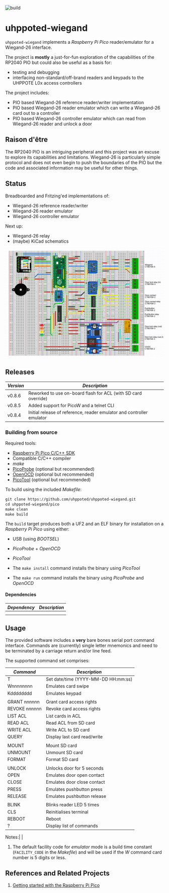 ![build](https://github.com/uhppoted/uhppoted-wiegand/workflows/build/badge.svg)

# uhppoted-wiegand

`uhppoted-wiegand` implements a _Raspberry Pi Pico_ reader/emulator for a Wiegand-26 interface.

The project is **mostly** a just-for-fun exploration of the capabilities of the RP2040 PIO but could also 
be useful as a basis for:

- testing and debugging
- interfacing non-standard/off-brand readers and keypads to the UHPPOTE L0x access controllers

The project includes:
- PIO based Wiegand-26 reference reader/writer implementation
- PIO based Wiegand-26 reader emulator which can write a Wiegand-26 card out to a controller
- PIO based Wiegand-26 controller emulator which can read from Wiegand-26 reader and unlock a door

## Raison d'être

The RP2040 PIO is an intriguing peripheral and this project was an excuse to explore its capabilities and
limitations. Wiegand-26 is particularly simple protocol and does not even begin to push the boundaries of
the PIO but the code and associated information may be useful for other things.

## Status

Breadboarded and Fritzing'ed implementations of:
- Wiegand-26 reference reader/writer
- Wiegand-26 reader emulator
- Wiegand-26 controller emulator

Next up:
- Wiegand-26 relay
- (maybe) KiCad schematics

<img width="800" src="documentation/images/fritzing-reference.png"> 

## Releases

| *Version* | *Description*                                                                             |
| --------- | ----------------------------------------------------------------------------------------- |
| v0.8.6    | Reworked to use on-board flash for ACL (with SD card override)                            |
| v0.8.5    | Added support for PicoW and a telnet CLI                                                  |
| v0.8.4    | Initial release of reference, reader emulator and controller emulator                     |


### Building from source

Required tools:
- [Raspberry Pi Pico C/C++ SDK](https://datasheets.raspberrypi.com/pico/raspberry-pi-pico-c-sdk.pdf)
- Compatible C/C++ compiler
- _make_
- [PicoProbe](https://github.com/raspberrypi/picoprobe) (optional but recommended)
- [OpenOCD](https://github.com/raspberrypi/openocd.git) (optional but recommended)
- [PicoTool](https://github.com/raspberrypi/picotool) (optional but recommended)

To build using the included _Makefile_:
```
git clone https://github.com/uhppoted/uhppoted-wiegand.git
cd uhppoted-wiegand/pico
make clean
make build
```

The `build` target produces both a UF2 and an ELF binary for installation on a _Raspberry Pi Pico_ using either:
- USB (using _BOOTSEL_)
- _PicoProbe_ + _OpenOCD_
- _PicoTool_

- The `make install` command installs the binary using _PicoTool_
- The `make run` command installs the binary using _PicoProbe_ and _OpenOCD_

#### Dependencies

| *Dependency*                                                    | *Description*                       |
| --------------------------------------------------------------- | ----------------------------------- |
|                                                                 |                                     |
|                                                                 |                                     |

## Usage

The provided software includes a **very** bare bones serial port command interface. Commands are (currently)
single letter mnemonics and need to be terminated by a carriage return and/or line feed.

The supported command set comprises:

| *Command*      | *Description*                           |
| -------------- | --------------------------------------- |
| T              | Set date/time (YYYY-MM-DD HH:mm:ss)     |
| Wnnnnnnnn      | Emulates card swipe                     |
| Kdddddddd      | Emulates keypad                         |
|                |                                         |
| GRANT nnnnnn   | Grant card access rights                |
| REVOKE nnnnnn  | Revoke card access rights               |
| LIST ACL       | List cards in ACL                       |
| READ ACL       | Read ACL from SD card                   |
| WRITE ACL      | Write ACL to SD card                    |
| QUERY          | Display last card read/write            |
|                |                                         |
| MOUNT          | Mount SD card                           |
| UNMOUNT        | Unmount SD card                         |
| FORMAT         | Format SD card                          |
|                |                                         |
| UNLOCK         | Unlocks door for 5 seconds              |
| OPEN           | Emulates door open contact              |
| CLOSE          | Emulates door close contact             |
| PRESS          | Emulates pushbutton press               |
| RELEASE        | Emulates pushbutton release             |
|                |                                         |
| BLINK          | Blinks reader LED 5 times               |
| CLS            | Reinitialises terminal                  |
| REBOOT         | Reboot                                  |
| ?              | Display list of commands                |


Notes:| |
1. The default facility code for _emulator_ mode is a build time constant (`FACILITY_CODE` in the _Makefile_) and will
be used if the _W_ command card number is 5 digits or less.


## References and Related Projects

1. [Getting started with the Raspberry Pi Pico](https://datasheets.raspberrypi.com/pico/getting-started-with-pico.pdf)

